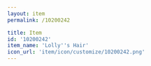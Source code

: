 ```yaml
---
layout: item
permalink: /10200242

title: Item
id: '10200242'
item_name: 'Lolly''s Hair'
icon_url: 'item/icon/customize/10200242.png'
---
```

